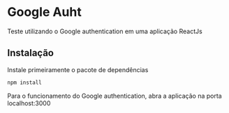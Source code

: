 # Google Auht

Teste utilizando o Google authentication em uma aplicação ReactJs

## Instalação

Instale primeiramente o pacote  de dependências 

```bash
npm install
```

Para o funcionamento do Google authentication, abra a aplicação na porta localhost:3000
